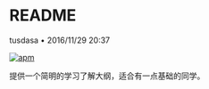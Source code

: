 # README

tusdasa  • 2016/11/29 20:37



[![apm](https://img.shields.io/apm/l/vim-mode.svg)]()



提供一个简明的学习了解大纲，适合有一点基础的同学。

